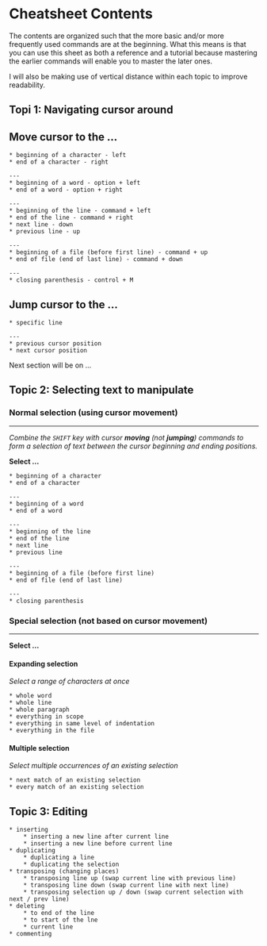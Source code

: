 # Cheatsheet Contents

The contents are organized such that the more basic and/or more frequently used commands are at the beginning. What this means is that you can use this sheet as both a reference and a tutorial because mastering the earlier commands will enable you to master the later ones.

I will also be making use of vertical distance within each topic to improve readability.

## Topi 1: Navigating cursor around

**Move cursor to the ...**
---

    * beginning of a character - left
    * end of a character - right

    ---
    * beginning of a word - option + left
    * end of a word - option + right

    ---
    * beginning of the line - command + left
    * end of the line - command + right
    * next line - down
    * previous line - up

    ---
    * beginning of a file (before first line) - command + up
    * end of file (end of last line) - command + down

    ---
    * closing parenthesis - control + M

**Jump cursor to the ...**
---

    * specific line

    ---
    * previous cursor position
    * next cursor position

Next section will be on ...

## Topic 2: Selecting text to manipulate

### Normal selection (using cursor movement)
---
*Combine the `SHIFT` key with cursor **moving** (not **jumping**) commands to form a selection of text between the cursor beginning and ending positions.*

**Select ...**

    * beginning of a character
    * end of a character

    ---
    * beginning of a word
    * end of a word

    ---
    * beginning of the line
    * end of the line
    * next line
    * previous line

    ---
    * beginning of a file (before first line)
    * end of file (end of last line)

    ---
    * closing parenthesis


### Special selection (not based on cursor movement)
---

**Select ...**

#### Expanding selection
*Select a range of characters at once*

    * whole word
    * whole line
    * whole paragraph
    * everything in scope
    * everything in same level of indentation
    * everything in the file

#### Multiple selection
*Select multiple occurrences of an existing selection*

    * next match of an existing selection
    * every match of an existing selection

## Topic 3: Editing

    * inserting
        * inserting a new line after current line
        * inserting a new line before current line
    * duplicating
        * duplicating a line
        * duplicating the selection
    * transposing (changing places)
        * transposing line up (swap current line with previous line)
        * transposing line down (swap current line with next line)
        * transposing selection up / down (swap current selection with next / prev line)
    * deleting
        * to end of the line
        * to start of the lne
        * current line
    * commenting
